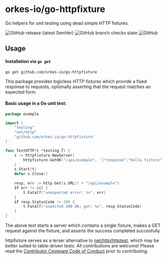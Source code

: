 # orkes-io/go-httpfixture
Go helpers for unit testing using dead simple HTTP fixtures.

![GitHub release (latest SemVer)](https://img.shields.io/github/v/release/orkes-io/go-httpfixture?display_name=tag&sort=semver)
![GitHub branch checks state](https://img.shields.io/github/checks-status/orkes-io/go-httpfixture/main)
![GitHub](https://img.shields.io/github/license/orkes-io/go-httpfixture)

## Usage

#### Installation via `go get`
```shell
go get github.com/orkes-io/go-httpfixture
```

This package provides logicless HTTP fixtures which provide a fixed response to requests, optionally asserting that the
request matches an expected form.

#### Basic usage in a Go unit test:

```go
package example

import (
	"testing"
	"net/http"
	"github.com/orkes-io/go-httpfixture"
)

func TestHTTP(t *testing.T) {
	s := httpfixture.NewServer(
		httpfixture.GetOK("/api/example", `{"response":"hello fixture"}`),
    )
	s.Start(t)
	defer s.Close()
	
	resp, err := http.Get(s.URL() + "/api/example")
	if err != nil {
		t.Fatalf("unexpected error: %v", err)
	}
	if resp.StatusCode != 200 {
	    t.Fatalf("expected 200 OK; got: %s", resp.StatusCode)	
    }
}
```

The above test starts a server which contains a single fixture, makes a GET request against the fixture, and asserts the
success completed succesfully.

httpfixture serves as a terser alternative to [net/http/httptest](pkg.go.dev/net/http/httptest), which may be better
suited to table-driven tests. All contributions are welcome! Please read the 
[Contributor Covenant Code of Conduct](https://github.com/orkes-io/.github/blob/main/CODE_OF_CONDUCT.md) prior to
contributing.


